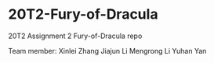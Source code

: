 # 20T2-Fury-of-Dracula
20T2 Assignment 2 Fury-of-Dracula repo

Team member:
    Xinlei Zhang
    Jiajun Li
    Mengrong Li
    Yuhan Yan
